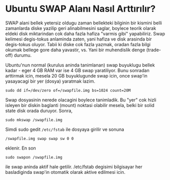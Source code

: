 # Ubuntu SWAP Alanı Nasıl Arttırılır?

SWAP alani bellek yetersiz oldugu zaman bellekteki bilginin bir
kismini belli zamanlarda diske yazilip geri alinabilmesini saglar,
boylece teorik olarak eldeki disk miktarindan cok daha fazla hafiza
"varmis gibi" yapabiliriz. Swap kelimesi degis-tokus anlaminda zaten,
yani hafiza ve disk arasinda bir degis-tokus oluyor. Tabii ki diske
cok fazla yazmak, oradan fazla bilgi okumak bellege gore daha
yavastir, vs. Yani bir muhendislik denge (trade-off) durumu.

Ubuntu'nun normal (kurulus aninda tanimlanan) swap buyuklugu bellek
kadar - eger 4 GB RAM var ise 4 GB swap yaratiliyor. Bunu sonradan
arttirmak icin, mesela 20 GB buyuklugunde swap icin, once swap'in
yasayacagi bir yer (dosya) yaratmak lazim.

```
sudo dd if=/dev/zero of=/swapfile.img bs=1024 count=20M
```

Swap dosyasinin nerede olacagini boylece tanimladik. Bu "yer" cok
hizli isleyen bir diskin baglanti (mount) noktasi olabilir mesela,
belki bir solid state disk orada duruyor. Sonra,

```
sudo mkswap /swapfile.img
```

Simdi sudo gedit `/etc/fstab` ile dosyaya girilir ve sonuna

```
/swapfile.img swap swap sw 0 0
```

eklenir. En son

```
sudo swapon /swapfile.img
```

ile swap aninda aktif hale getilir. /etc/fstab degisimi bilgisayar her
basladiginda swap'in otomatik olarak aktive edilmesi icin.







